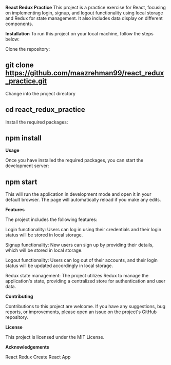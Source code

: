 **React Redux  Practice**
This project is a practice exercise for React, focusing on implementing login, signup, and logout functionality using local storage and Redux for state management. It also includes data display on different components.

**Installation**
To run this project on your local machine, follow the steps below:

Clone the repository:
##  git clone https://github.com/maazrehman99/react_redux_practice.git


Change into the project directory

## cd react_redux_practice

Install the required packages:

## npm install


**Usage**

Once you have installed the required packages, you can start the development server:

 ## npm start

This will run the application in development mode and open it in your default browser. The page will automatically reload if you make any edits.

**Features**

The project includes the following features:

Login functionality: Users can log in using their credentials and their login status will be stored in local storage.

Signup functionality: New users can sign up by providing their details, which will be stored in local storage.

Logout functionality: Users can log out of their accounts, and their login status will be updated accordingly in local storage.

Redux state management: The project utilizes Redux to manage the application's state, providing a centralized store for authentication and user data.

**Contributing**

Contributions to this project are welcome. If you have any suggestions, bug reports, or improvements, please open an issue on the project's GitHub repository.

**License**

This project is licensed under the MIT License.

**Acknowledgements**

React
Redux
Create React App